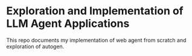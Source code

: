 # Exploration and Implementation of LLM Agent Applications

This repo documents my implementation of web agent from scratch and exploration of autogen.
